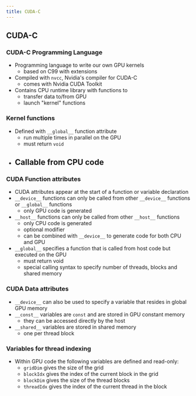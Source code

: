 ```yaml
---
title: CUDA-C
---
```


## CUDA-C

### CUDA-C Programming Language

* Programming language to write our own GPU kernels
    - based on C99 with extensions
* Compiled with ```nvcc```, Nvidia's compiler for CUDA-C
    - comes with Nvidia CUDA Toolkit
* Contains CPU runtime library with functions to
    - transfer data to/from GPU
    - launch "kernel" functions

### Kernel functions

* Defined with ```__global__``` function attribute
    - run multiple times in parallel on the GPU
    - must return ```void```
* Callable from CPU code
    - 

### CUDA Function attributes

* CUDA attributes appear at the start of a function or variable declaration
* ```__device__``` functions can only be called from other ```__device__``` functions or ```__global__``` functions
    - only GPU code is generated
* ```__host__``` functions can only be called from other ```__host__``` functions
    - only CPU code is generated
    - optional modifier
    - can be combined with ```__device__``` to generate code for both CPU and GPU
* ```__global__``` specifies a function that is called from host code but executed on the GPU
    - must return void
    - special calling syntax to specify number of threads, blocks and shared memory

### CUDA Data attributes

* ```__device__``` can also be used to specify a variable that resides in global GPU memory
* ```__const__``` variables are ```const``` and are stored in GPU constant memory
    - they can be accessed directly by the host
* ```__shared__``` variables are stored in shared memory
    - one per thread block

### Variables for thread indexing

* Within GPU code the following variables are defined and read-only:
    - ```gridDim``` gives the size of the grid
    - ```blockIdx``` gives the index of the current block in the grid
    - ```blockDim``` gives the size of the thread blocks
    - ```threadIdx``` gives the index of the current thread in the block